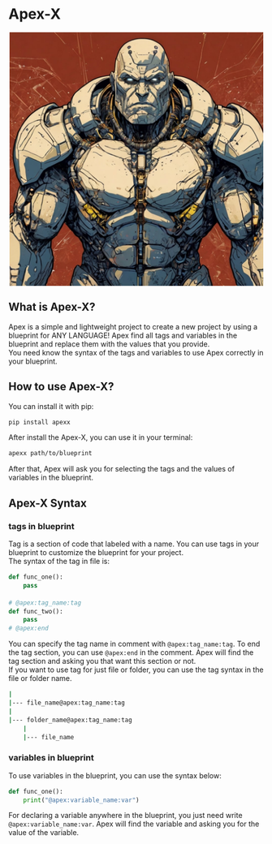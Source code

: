 # Apex-X

<div align="center">
  <img src=".github/assets/logo.jpg" width="500" height="500" align="center">
</div>

## What is Apex-X?
Apex is a simple and lightweight project to create a new project by using a blueprint for ANY LANGUAGE! 
Apex find all tags and variables in the blueprint and replace them with the values that you provide.  
You need know the syntax of the tags and variables to use Apex correctly in your blueprint.

## How to use Apex-X?
You can install it with pip:
```bash
pip install apexx
```

After install the Apex-X, you can use it in your terminal:
```bash
apexx path/to/blueprint
```

After that, Apex will ask you for selecting the tags and the values of variables in the blueprint.

## Apex-X Syntax

### tags in blueprint
Tag is a section of code that labeled with a name. You can use tags in your blueprint to customize the blueprint for your project.  
The syntax of the tag in file is:

```python
def func_one():
    pass

# @apex:tag_name:tag
def func_two():
    pass
# @apex:end
```

You can specify the tag name in comment with `@apex:tag_name:tag`. To end the tag section, you can
use `@apex:end` in the comment.
Apex will find the tag section and asking you that want this section or not.  
If you want to use tag for just file or folder, you can use the tag syntax in the file or folder name.
```bash
|
|--- file_name@apex:tag_name:tag
|
|--- folder_name@apex:tag_name:tag
    |
    |--- file_name
```

### variables in blueprint
To use variables in the blueprint, you can use the syntax below:

```python
def func_one():
    print("@apex:variable_name:var")
```

For declaring a variable anywhere in the blueprint, you just need write `@apex:variable_name:var`.
Apex will find the variable and asking you for the value of the variable.

